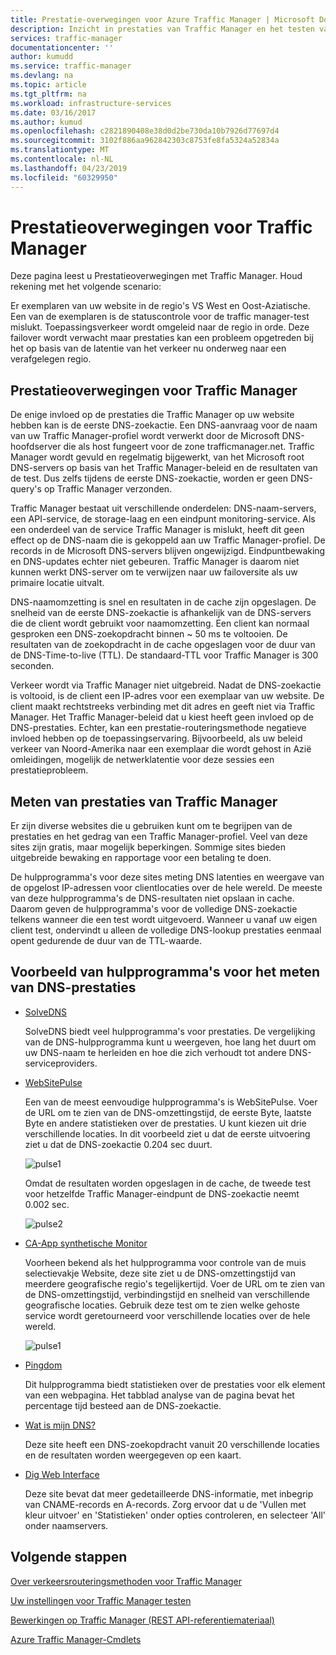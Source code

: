 ```yaml
---
title: Prestatie-overwegingen voor Azure Traffic Manager | Microsoft Docs
description: Inzicht in prestaties van Traffic Manager en het testen van prestaties van uw website bij het gebruik van Traffic Manager
services: traffic-manager
documentationcenter: ''
author: kumudd
ms.service: traffic-manager
ms.devlang: na
ms.topic: article
ms.tgt_pltfrm: na
ms.workload: infrastructure-services
ms.date: 03/16/2017
ms.author: kumud
ms.openlocfilehash: c2821890408e38d0d2be730da10b7926d77697d4
ms.sourcegitcommit: 3102f886aa962842303c8753fe8fa5324a52834a
ms.translationtype: MT
ms.contentlocale: nl-NL
ms.lasthandoff: 04/23/2019
ms.locfileid: "60329950"
---
```

# <a name="performance-considerations-for-traffic-manager"></a>Prestatieoverwegingen voor Traffic Manager

Deze pagina leest u Prestatieoverwegingen met Traffic Manager. Houd rekening met het volgende scenario:

Er exemplaren van uw website in de regio's VS West en Oost-Aziatische. Een van de exemplaren is de statuscontrole voor de traffic manager-test mislukt. Toepassingsverkeer wordt omgeleid naar de regio in orde. Deze failover wordt verwacht maar prestaties kan een probleem opgetreden bij het op basis van de latentie van het verkeer nu onderweg naar een verafgelegen regio.

## <a name="performance-considerations-for-traffic-manager"></a>Prestatieoverwegingen voor Traffic Manager

De enige invloed op de prestaties die Traffic Manager op uw website hebben kan is de eerste DNS-zoekactie. Een DNS-aanvraag voor de naam van uw Traffic Manager-profiel wordt verwerkt door de Microsoft DNS-hoofdserver die als host fungeert voor de zone trafficmanager.net. Traffic Manager wordt gevuld en regelmatig bijgewerkt, van het Microsoft root DNS-servers op basis van het Traffic Manager-beleid en de resultaten van de test. Dus zelfs tijdens de eerste DNS-zoekactie, worden er geen DNS-query's op Traffic Manager verzonden.

Traffic Manager bestaat uit verschillende onderdelen: DNS-naam-servers, een API-service, de storage-laag en een eindpunt monitoring-service. Als een onderdeel van de service Traffic Manager is mislukt, heeft dit geen effect op de DNS-naam die is gekoppeld aan uw Traffic Manager-profiel. De records in de Microsoft DNS-servers blijven ongewijzigd. Eindpuntbewaking en DNS-updates echter niet gebeuren. Traffic Manager is daarom niet kunnen werkt DNS-server om te verwijzen naar uw failoversite als uw primaire locatie uitvalt.

DNS-naamomzetting is snel en resultaten in de cache zijn opgeslagen. De snelheid van de eerste DNS-zoekactie is afhankelijk van de DNS-servers die de client wordt gebruikt voor naamomzetting. Een client kan normaal gesproken een DNS-zoekopdracht binnen ~ 50 ms te voltooien. De resultaten van de zoekopdracht in de cache opgeslagen voor de duur van de DNS-Time-to-live (TTL). De standaard-TTL voor Traffic Manager is 300 seconden.

Verkeer wordt via Traffic Manager niet uitgebreid. Nadat de DNS-zoekactie is voltooid, is de client een IP-adres voor een exemplaar van uw website. De client maakt rechtstreeks verbinding met dit adres en geeft niet via Traffic Manager. Het Traffic Manager-beleid dat u kiest heeft geen invloed op de DNS-prestaties. Echter, kan een prestatie-routeringsmethode negatieve invloed hebben op de toepassingservaring. Bijvoorbeeld, als uw beleid verkeer van Noord-Amerika naar een exemplaar die wordt gehost in Azië omleidingen, mogelijk de netwerklatentie voor deze sessies een prestatieprobleem.

## <a name="measuring-traffic-manager-performance"></a>Meten van prestaties van Traffic Manager

Er zijn diverse websites die u gebruiken kunt om te begrijpen van de prestaties en het gedrag van een Traffic Manager-profiel. Veel van deze sites zijn gratis, maar mogelijk beperkingen. Sommige sites bieden uitgebreide bewaking en rapportage voor een betaling te doen.

De hulpprogramma's voor deze sites meting DNS latenties en weergave van de opgelost IP-adressen voor clientlocaties over de hele wereld. De meeste van deze hulpprogramma's de DNS-resultaten niet opslaan in cache. Daarom geven de hulpprogramma's voor de volledige DNS-zoekactie telkens wanneer die een test wordt uitgevoerd. Wanneer u vanaf uw eigen client test, ondervindt u alleen de volledige DNS-lookup prestaties eenmaal opent gedurende de duur van de TTL-waarde.

## <a name="sample-tools-to-measure-dns-performance"></a>Voorbeeld van hulpprogramma's voor het meten van DNS-prestaties

* [SolveDNS](https://www.solvedns.com/dns-comparison/)

    SolveDNS biedt veel hulpprogramma's voor prestaties. De vergelijking van de DNS-hulpprogramma kunt u weergeven, hoe lang het duurt om uw DNS-naam te herleiden en hoe die zich verhoudt tot andere DNS-serviceproviders.

* [WebSitePulse](https://www.websitepulse.com/help/tools.php)

    Een van de meest eenvoudige hulpprogramma's is WebSitePulse. Voer de URL om te zien van de DNS-omzettingstijd, de eerste Byte, laatste Byte en andere statistieken over de prestaties. U kunt kiezen uit drie verschillende locaties. In dit voorbeeld ziet u dat de eerste uitvoering ziet u dat de DNS-zoekactie 0.204 sec duurt.

    ![pulse1](./media/traffic-manager-performance-considerations/traffic-manager-web-site-pulse.png)

    Omdat de resultaten worden opgeslagen in de cache, de tweede test voor hetzelfde Traffic Manager-eindpunt de DNS-zoekactie neemt 0.002 sec.

    ![pulse2](./media/traffic-manager-performance-considerations/traffic-manager-web-site-pulse2.png)

* [CA-App synthetische Monitor](https://asm.ca.com/en/checkit.php)

    Voorheen bekend als het hulpprogramma voor controle van de muis selectievakje Website, deze site ziet u de DNS-omzettingstijd van meerdere geografische regio's tegelijkertijd. Voer de URL om te zien van de DNS-omzettingstijd, verbindingstijd en snelheid van verschillende geografische locaties. Gebruik deze test om te zien welke gehoste service wordt geretourneerd voor verschillende locaties over de hele wereld.

    ![pulse1](./media/traffic-manager-performance-considerations/traffic-manager-web-site-watchmouse.png)

* [Pingdom](https://tools.pingdom.com/)

    Dit hulpprogramma biedt statistieken over de prestaties voor elk element van een webpagina. Het tabblad analyse van de pagina bevat het percentage tijd besteed aan de DNS-zoekactie.

* [Wat is mijn DNS?](https://www.whatsmydns.net/)

    Deze site heeft een DNS-zoekopdracht vanuit 20 verschillende locaties en de resultaten worden weergegeven op een kaart.

* [Dig Web Interface](https://www.digwebinterface.com)

    Deze site bevat dat meer gedetailleerde DNS-informatie, met inbegrip van CNAME-records en A-records. Zorg ervoor dat u de 'Vullen met kleur uitvoer' en 'Statistieken' onder opties controleren, en selecteer 'All' onder naamservers.

## <a name="next-steps"></a>Volgende stappen

[Over verkeersrouteringsmethoden voor Traffic Manager](traffic-manager-routing-methods.md)

[Uw instellingen voor Traffic Manager testen](traffic-manager-testing-settings.md)

[Bewerkingen op Traffic Manager (REST API-referentiemateriaal)](https://go.microsoft.com/fwlink/?LinkId=313584)

[Azure Traffic Manager-Cmdlets](https://docs.microsoft.com/powershell/module/az.trafficmanager)

